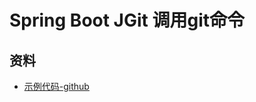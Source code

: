 # Spring Boot JGit 调用git命令



## 资料

- [示例代码-github](https://github.com/smltq/spring-boot-demo/blob/master/jGit)
